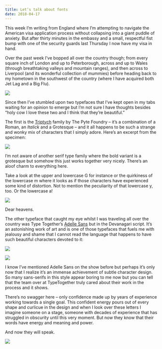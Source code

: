 ```yaml
---
title: Let’s talk about fonts
date: 2018-04-17
---
```


This week I’m writing from England where I’m attempting to navigate the American visa application process without collapsing into a giant puddle of anxiety. But after thirty minutes in the embassy and a small, respectful fist bump with one of the security guards last Thursday I now have my visa in hand.

Over the past week I’ve bopped all over the country though; from every square inch of London and up to Peterborough, across and up to Wales (through breathtaking valleys and mountain ranges), and then across to Liverpool (and its wonderful collection of mummies) before heading back to my hometown in the southwest of the country (where I have acquired both Jet Lag and a Big Flu).

![](https://buttondown.s3.us-west-2.amazonaws.com/images/47dd2e5b-dd86-4d22-830f-3401ab4c8880.jpg)

Since then I’ve stumbled upon two typefaces that I’ve kept open in my tabs waiting for an opinion to emerge but I’m not sure I have thoughts besides “holy cow I love these two and I think that they’re beautiful.”

The first is the [Triptych](https://thepytefoundry.net/typefaces/triptych) family by The Pyte Foundry – it’s a combination of a Roman, an _Italick_ and a Grotesque – and it all happens to be such a strange and wonky mix of characters that I simply adore. Here’s an excerpt from the specimen:

![](https://buttondown.s3.us-west-2.amazonaws.com/images/22c3fc6f-a2a6-4077-90fb-39bdf5e13f23.png)

I’m not aware of another serif type family where the bold variant is a grotesque but somehow this just works together very nicely. There’s an aloof charm to everything here.

Take a look at the upper and lowercase G for instance or the quirkiness of the lowercase m where it looks as if those characters have experienced some kind of distortion. Not to mention the peculiarity of that lowercase y, too. Or the lowercase a!

![](https://buttondown.s3.us-west-2.amazonaws.com/images/dbade38f-5625-4653-86f2-313f26124d23.png)

Dear heavens.

The other typeface that caught my eye whilst I was traveling all over the country was Type Together’s [Adelle Sans](https://www.type-together.com/adelle-sans-devanagari-font) but in the Devanagari script. It’s an astonishing work of art and is one of those typefaces that fuels me with jealousy and shame that I cannot read the language that happens to have such beautiful characters devoted to it:

![](https://buttondown.s3.us-west-2.amazonaws.com/images/0d759cca-9b06-4d63-ae94-2cbff36a9d0e.png)

![](https://buttondown.s3.us-west-2.amazonaws.com/images/d35bb61a-d0c2-46fc-9167-4e8c26498855.png)

I know I’ve mentioned Adelle Sans on the show before but perhaps it’s only now that I realize it’s an immense achievement of subtle character design. So many sans-serifs in this style appear boring to me now but you can tell that the team over at TypeTogether truly cared about their work in the process and it shows.

There’s no swagger here – only confidence made up by years of experience working towards a single goal. This confident energy pours out of every shape and curlicue in the design and when I look over these letters I imagine someone on a stage, someone with decades of experience that has struggled in obscurity until this very moment. But now they know that their words have energy and meaning and power.

And now they will speak.

![](https://buttondown.s3.us-west-2.amazonaws.com/images/d54662a1-1a70-4ff5-816a-39fd816692c1.png)
